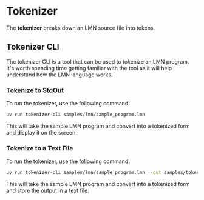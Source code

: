 # Tokenizer
The **tokenizer** breaks down an LMN source file into tokens.

## Tokenizer CLI
The tokenizer CLI is a tool that can be used to tokenize an LMN program.  It's worth spending time getting familiar with the tool as it will help understand how the LMN language works.

### Tokenize to StdOut
To run the tokenizer, use the following command:

```bash
uv run tokenizer-cli samples/lmn/sample_program.lmn
```

This will take the sample LMN program and convert into a tokenized form and display it on the screen.

### Tokenize to a Text File
To run the tokenizer, use the following command:

```bash
uv run tokenizer-cli samples/lmn/sample_program.lmn --out samples/tokenized/sample_program.txt
```

This will take the sample LMN program and convert into a tokenized form and store the output in a text file.